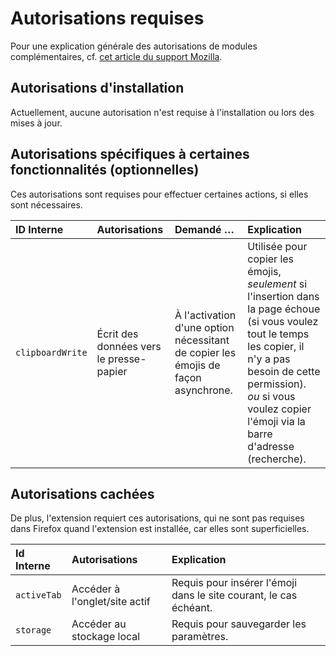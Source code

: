 # Autorisations requises

Pour une explication générale des autorisations de modules complémentaires, cf. [cet article du support Mozilla](
https://support.mozilla.org/fr/kb/messages-de-demande-de-autorisation-pour-les-extensi).

## Autorisations d'installation

Actuellement, aucune autorisation n'est requise à l'installation ou lors des mises à jour.

## Autorisations spécifiques à certaines fonctionnalités (optionnelles)

Ces autorisations sont requises pour effectuer certaines actions, si elles sont nécessaires.

|    ID Interne    | Autorisations                           | Demandé …                                                                         | Explication                                                                                                                                                                                                                                |
|:-----------------|:----------------------------------------|:----------------------------------------------------------------------------------|:-------------------------------------------------------------------------------------------------------------------------------------------------------------------------------------------------------------------------------------------|
| `clipboardWrite` | Écrit des données vers le presse-papier | À l'activation d'une option nécessitant de copier les émojis de façon asynchrone. | Utilisée pour copier les émojis, _seulement_ si l'insertion dans la page échoue (si vous voulez tout le temps les copier, il n'y a pas besoin de cette permission). _ou_ si vous voulez copier l'émoji via la barre d'adresse (recherche). |

## Autorisations cachées
De plus, l'extension requiert ces autorisations, qui ne sont pas requises dans Firefox quand l'extension est installée, car elles sont superficielles.

| Id Interne  | Autorisations                 | Explication                                                       |
|:------------|:------------------------------|:------------------------------------------------------------------|
| `activeTab` | Accéder à l'onglet/site actif | Requis pour insérer l'émoji dans le site courant, le cas échéant. |
| `storage`   | Accéder au stockage local     | Requis pour sauvegarder les paramètres.                           |
